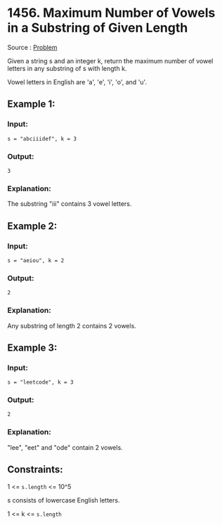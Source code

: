 # 1456. Maximum Number of Vowels in a Substring of Given Length

Source : [Problem](https://leetcode.com/problems/maximum-number-of-vowels-in-a-substring-of-given-length)

Given a string s and an integer k, return the maximum number of vowel letters in any substring of s with length k.

Vowel letters in English are 'a', 'e', 'i', 'o', and 'u'.

## Example 1:

### Input:

    s = "abciiidef", k = 3

### Output:

    3

### Explanation:

The substring "iii" contains 3 vowel letters.

## Example 2:

### Input:

    s = "aeiou", k = 2

### Output:

    2

### Explanation:

Any substring of length 2 contains 2 vowels.

## Example 3:

### Input:

    s = "leetcode", k = 3

### Output:

    2

### Explanation:

"lee", "eet" and "ode" contain 2 vowels.

## Constraints:

1 <= `s.length` <= 10^5

s consists of lowercase English letters.

1 <= k <= `s.length`
